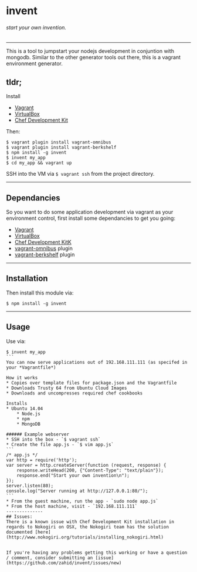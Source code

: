invent
==============
###### start your own invention.
--------------

This is a tool to jumpstart your nodejs development in conjuntion with mongodb.
Similar to the other generator tools out there, this is a vagrant environment generator.
## tldr;

Install

* [Vagrant](https://www.vagrantup.com/)
* [VirtualBox](https://www.virtualbox.org/)
* [Chef Development Kit](http://downloads.getchef.com/chef-dk/)

Then:
```
$ vagrant plugin install vagrant-omnibus
$ vagrant plugin install vagrant-berkshelf
$ npm install -g invent
$ invent my_app
$ cd my_app && vagrant up
```
SSH into the VM via `$ vagrant ssh` from the project directory. 

--------------
## Dependancies
So you want to do some application development via vagrant as your environment control, first install some dependancies to get you going:

* [Vagrant](https://www.vagrantup.com/)
* [VirtualBox](https://www.virtualbox.org/)
* [Chef Development KitK](http://downloads.getchef.com/chef-dk/)
* [vagrant-omnibus](https://github.com/opscode/vagrant-omnibus) plugin
* [vagrant-berkshelf](https://github.com/berkshelf/vagrant-berkshelf) plugin

--------------
## Installation
Then install this module via: 
```
$ npm install -g invent
``` 

--------------
## Usage
Use via:
````
$ invent my_app
```
You can now serve applications out of 192.168.111.111 (as specifed in your *Vagrantfile*)

How it works
* Copies over template files for package.json and the Vagrantfile
* Downloads Trusty 64 from Ubuntu Cloud Images
* Downloads and uncompresses required chef cookbooks

Installs 
* Ubuntu 14.04
    * Node.js
    * npm
    * MongoDB

###### Example webserver
* SSH into the box - `$ vagrant ssh`
* Create the file app.js - `$ vim app.js`
```
/* app.js */
var http = require('http');
var server = http.createServer(function (request, response) {
    response.writeHead(200, {"Content-Type": "text/plain"});
    response.end("Start your own invention\n");
});
server.listen(80);
console.log("Server running at http://127.0.0.1:80/");
```
* From the guest machine, run the app - `sudo node app.js` 
* From the host machine, visit - `192.168.111.111`
--------------
## Issues:
There is a known issue with Chef Development Kit installation in regards to Nokogiri on OSX, the Nokogiri team has the solution documented [here](http://www.nokogiri.org/tutorials/installing_nokogiri.html)


If you're having any problems getting this working or have a question / comment, consider submitting an [issue](https://github.com/zahid/invent/issues/new)
